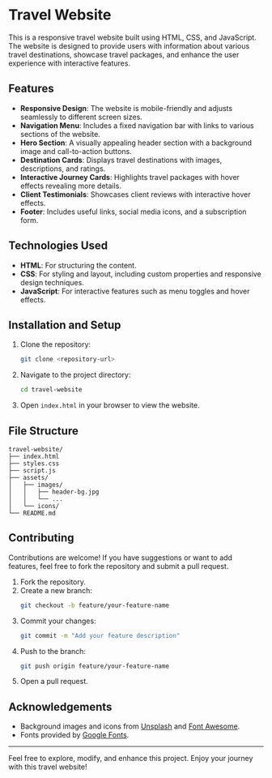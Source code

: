 # Travel Website

This is a responsive travel website built using HTML, CSS, and JavaScript. The website is designed to provide users with information about various travel destinations, showcase travel packages, and enhance the user experience with interactive features.

## Features

- **Responsive Design**: The website is mobile-friendly and adjusts seamlessly to different screen sizes.
- **Navigation Menu**: Includes a fixed navigation bar with links to various sections of the website.
- **Hero Section**: A visually appealing header section with a background image and call-to-action buttons.
- **Destination Cards**: Displays travel destinations with images, descriptions, and ratings.
- **Interactive Journey Cards**: Highlights travel packages with hover effects revealing more details.
- **Client Testimonials**: Showcases client reviews with interactive hover effects.
- **Footer**: Includes useful links, social media icons, and a subscription form.

## Technologies Used

- **HTML**: For structuring the content.
- **CSS**: For styling and layout, including custom properties and responsive design techniques.
- **JavaScript**: For interactive features such as menu toggles and hover effects.

## Installation and Setup

1. Clone the repository:
   ```bash
   git clone <repository-url>
   ```
2. Navigate to the project directory:
   ```bash
   cd travel-website
   ```
3. Open `index.html` in your browser to view the website.

## File Structure

```
travel-website/
├── index.html
├── styles.css
├── script.js
├── assets/
│   ├── images/
│   │   ├── header-bg.jpg
│   │   └── ...
│   └── icons/
└── README.md
```

## Contributing

Contributions are welcome! If you have suggestions or want to add features, feel free to fork the repository and submit a pull request.

1. Fork the repository.
2. Create a new branch:
   ```bash
   git checkout -b feature/your-feature-name
   ```
3. Commit your changes:
   ```bash
   git commit -m "Add your feature description"
   ```
4. Push to the branch:
   ```bash
   git push origin feature/your-feature-name
   ```
5. Open a pull request.

## Acknowledgements

- Background images and icons from [Unsplash](https://unsplash.com) and [Font Awesome](https://fontawesome.com).
- Fonts provided by [Google Fonts](https://fonts.google.com/).

---

Feel free to explore, modify, and enhance this project. Enjoy your journey with this travel website!

